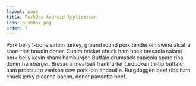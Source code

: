 ```yaml
---
layout: page
title: PushBox Android Application
icon: pushbox.png
order: 7
---
```


Pork belly t-bone sirloin turkey, ground round pork tenderloin swine alcatra short ribs boudin doner. Cupim brisket chuck ham hock bresaola salami pork belly kevin shank hamburger. Buffalo drumstick capicola spare ribs doner hamburger. Bresaola meatball frankfurter turducken tri-tip buffalo ham prosciutto venison cow pork loin andouille. Burgdoggen beef ribs ham chuck jerky picanha bacon, doner pancetta beef.
